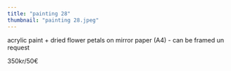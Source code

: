 ```yaml
---
title: "painting 28"
thumbnail: "painting 28.jpeg"
---
```

acrylic paint + dried flower petals on mirror paper (A4) - can be framed un request

350kr/50€